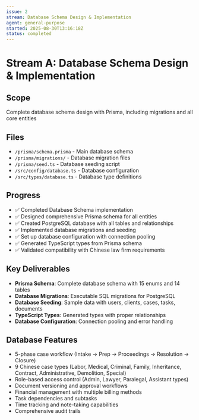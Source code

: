 ```yaml
---
issue: 2
stream: Database Schema Design & Implementation
agent: general-purpose
started: 2025-08-30T13:16:18Z
status: completed
---
```


# Stream A: Database Schema Design & Implementation

## Scope
Complete database schema design with Prisma, including migrations and all core entities

## Files
- `/prisma/schema.prisma` - Main database schema
- `/prisma/migrations/` - Database migration files
- `/prisma/seed.ts` - Database seeding script
- `/src/config/database.ts` - Database configuration
- `/src/types/database.ts` - Database type definitions

## Progress
- ✅ Completed Database Schema implementation
- ✅ Designed comprehensive Prisma schema for all entities
- ✅ Created PostgreSQL database with all tables and relationships
- ✅ Implemented database migrations and seeding
- ✅ Set up database configuration with connection pooling
- ✅ Generated TypeScript types from Prisma schema
- ✅ Validated compatibility with Chinese law firm requirements

## Key Deliverables
- **Prisma Schema**: Complete database schema with 15 enums and 14 tables
- **Database Migrations**: Executable SQL migrations for PostgreSQL
- **Database Seeding**: Sample data with users, clients, cases, tasks, documents
- **TypeScript Types**: Generated types with proper relationships
- **Database Configuration**: Connection pooling and error handling

## Database Features
- 5-phase case workflow (Intake → Prep → Proceedings → Resolution → Closure)
- 9 Chinese case types (Labor, Medical, Criminal, Family, Inheritance, Contract, Administrative, Demolition, Special)
- Role-based access control (Admin, Lawyer, Paralegal, Assistant types)
- Document versioning and approval workflows
- Financial management with multiple billing methods
- Task dependencies and subtasks
- Time tracking and note-taking capabilities
- Comprehensive audit trails

<!-- SYNCED: 2025-08-30T13:37:58Z -->